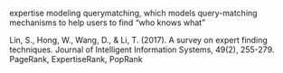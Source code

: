 expertise modeling
querymatching, which models query-matching mechanisms to help users to find “who knows what”

Lin, S., Hong, W., Wang, D., & Li, T. (2017). A survey on expert finding techniques. Journal of Intelligent Information Systems, 49(2), 255-279.
PageRank, ExpertiseRank, PopRank
